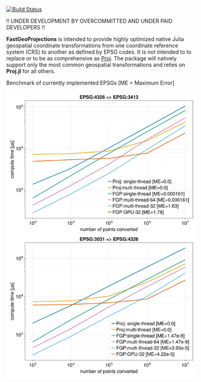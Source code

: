 [![Build Status](https://github.com/alex-s-gardner/FastGeoProjections.jl/actions/workflows/CI.yml/badge.svg?branch=main)](https://github.com/alex-s-gardner/FastGeoProjections.jl/actions/workflows/CI.yml?query=branch%3Amain)

!! UNDER DEVELOPMENT BY OVERCOMMITTED AND UNDER PAID DEVELOPERS !!

**FastGeoProjections** is intended to provide highly optimized native Julia geospatial coordinate transformations from one coordinate reference system (CRS) to another as defined by EPSG codes. It is not intended to to replace or to be as comprehensive as [Proj](https://github.com/JuliaGeo/Proj.jl). The package will natively support only the most common geospatial transformations and relies on **Proj.jl** for all others.

Benchmark of currently implemented EPSGs [ME = Maximum Error]

![benchmark](assets/benchmark.png)